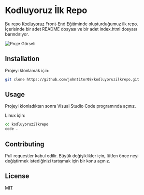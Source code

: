 # Kodluyoruz İlk Repo

Bu repo [Kodluyoruz](https://www.kodluyoruz.org/) Front-End Eğitiminde oluşturduğumuz ilk repo. İçerisinde bir adet README dosyası ve bir adet index.html dosyası barındırıyor.

![Proje Görseli]({9EB53F45-9B65-4EEC-B967-101BB00022DB})

## Installation

Projeyi klonlamak için:

```bash
git clone https://github.com/johntitor08/kodluyoruzilkrepo.git
```

## Usage

Projeyi klonladıktan sonra Visual Studio Code programında açınız.

Linux için:

```bash
cd kodluyoruzilkrepo
code .
```

## Contributing

Pull requestler kabul edilir. Büyük değişiklikler için, lütfen önce neyi değiştirmek istediğinizi tartışmak için bir konu açınız.

## License

[MIT](/license)
